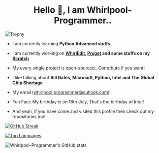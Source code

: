 <h1 align="center">Hello 👋, I am Whirlpool-Programmer..</h1>

![Trophy](https://github-profile-trophy.vercel.app/?username=Whirlpool-Programmer&theme=monokai)

- I am currently learning **Python Advanced stuffs**

- I am currently working on **[WhirlEdit](https://github.com/whirlpool-programmer/whirledit), [Proget](http://pypi.org/projects/proget) and some stuffs on my [Scratch](http://scratch.mit.edu/users/whirlpool-programmer)**

- My every single project is open-sourced.. Contribute if you want!

- I like talking about **Bill Gates, Microsoft, Python, Intel and The Global Chip Shortage**

- My email (whirlpool.programmer@outlook.com)

- Fun Fact: My birthday is on 18th July, That's the birthday of Intel!

- And yeah, if you have come and visited this profile then check out my repositories too!



[![GitHub Streak](https://github-readme-streak-stats.herokuapp.com?user=Whirlpool-Programmer&theme=monokai)](https://git.io/streak-stats)

[![Top Languages](https://github-readme-stats.vercel.app/api/top-langs/?username=Whirlpool-Programmer&theme=monokai)](https://github.com/anuraghazra/github-readme-stats)


![Whirlpool-Programmer's GitHub stats](https://github-readme-stats.vercel.app/api?username=Whirlpool-Programmer&show_icons=true&theme=monokai)

